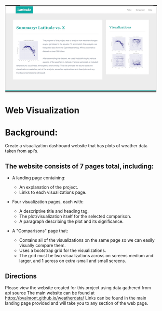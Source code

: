 ![](images/image_1.PNG)
# Web Visualization
# Background:
Create a visualization dashboard website that has plots of weather data taken from api's.

## The website consists of 7 pages total, including:
  * A landing page containing:
    * An explanation of the project.
    * Links to each visualizations page.

  * Four visualization pages, each with:
    * A descriptive title and heading tag.
    * The plot/visualization itself for the selected comparison.
    * A paragraph describing the plot and its significance.
    
   * A "Comparisons" page that:
     * Contains all of the visualizations on the same page so we can easily visually compare them.
     * Uses a bootstrap grid for the visualizations.
     * The grid must be two visualizations across on screens medium and larger, and 1 across on extra-small and small screens.



    
    



## Directions 
Please view the website created for this project using data gathered from api source
The main website can be found at https://bvalmont.github.io/weatherdata/
Links can be found in the main landing page provided and will take you to any section of the web page.
